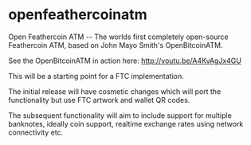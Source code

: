 openfeathercoinatm
==============

Open Feathercoin ATM -- The worlds first completely open-source Feathercoin ATM, based on John Mayo Smith's OpenBitcoinATM.

See the OpenBitcoinATM in action here: http://youtu.be/A4KvAgJx4GU

This will be a starting point for a FTC implementation.

The initial release will have cosmetic changes which will port the functionality but use FTC artwork and wallet QR codes.

The subsequent functionality will aim to include support for multiple banknotes, ideally coin support, realtime exchange rates using network connectivity etc.
